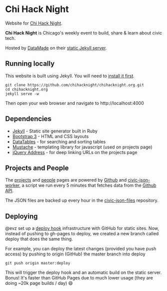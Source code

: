 # Chi Hack Night

Website for [Chi Hack Night](http://chihacknight.org/).

**Chi Hack Night** is Chicago's weekly event to build, share & learn about civic tech.

Hosted by [DataMade](https://datamade.us/) on their [static Jekyll server](https://github.com/datamade/jekyll-hook).

## Running locally

This website is built using Jekyll. You will need to [install it first](http://jekyllrb.com/docs/installation/).

```console
git clone https://github.com/chihacknight/chihacknight.org.git
cd chihacknight.org
jekyll serve -w
```

Then open your web browser and navigate to http://localhost:4000

## Dependencies

* [Jekyll](http://jekyllrb.com/) - Static site generator built in Ruby
* [Bootstrap 3](http://getbootstrap.com) - HTML and CSS layouts
* [DataTables](http://datatables.net) - for searching and sorting tables
* [Mustache](http://github.com/janl/mustache.js) - templating library for javascript (used on projects page)
* [jQuery Address](http://github.com/asual/jquery-address) - for deep linking URLs on the projects page

## Projects and People

The [projects](http://chihacknight.org/open-source-projects.html) and [people](http://chihacknight.org/open-source-people.html) pages are powered by [Github](https://github.com/) and [civic-json-worker](https://github.com/open-city/civic-json-worker), 
a script we run every 5 minutes that fetches data from the [Github API](http://developer.github.com/). 

The JSON files are backed up every hour in the [civic-json-files](https://github.com/open-city/civic-json-files) repository.


## Deploying

@evz set up a [deploy hook](https://developer.github.com/guides/delivering-deployments/) infrastructure with GitHub for static sites. Now, instead of pushing to gh-pages to deploy, we created a new branch called deploy that does the same thing.

For example, you can deploy the latest changes (provided you have push access) by pushing to origin (GitHub) the master branch into deploy

```
git push origin master:deploy
```

This will trigger the deploy hook and an automatic build on the static server. Bonus! It's faster than GitHub Pages due to much lower usage (they are doing ~20k page builds / day) 😄
